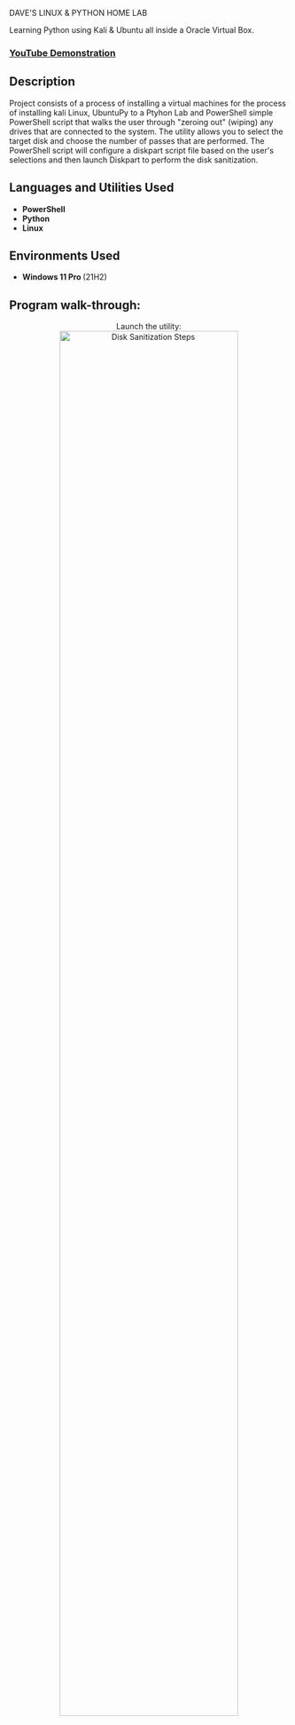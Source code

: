 <h>DAVE'S LINUX & PYTHON HOME LAB 

Learning Python using Kali &amp; Ubuntu all inside a Oracle Virtual Box.

 ### [YouTube Demonstration](https://youtube/Dave-theexplorer)

<h2>Description</h2>
Project consists of a process of installing a virtual machines for the process of installing kali Linux, UbuntuPy to a Ptyhon Lab and PowerShell simple PowerShell script that walks the user through "zeroing out" (wiping) any drives that are connected to the system. The utility allows you to select the target disk and choose the number of passes that are performed. The PowerShell script will configure a diskpart script file based on the user's selections and then launch Diskpart to perform the disk sanitization.
<br />


<h2>Languages and Utilities Used</h2>

- <b>PowerShell</b> 
- <b>Python</b>
- <b>Linux</b>

<h2>Environments Used </h2>

- <b>Windows 11 Pro </b> (21H2)

<h2>Program walk-through:</h2>

<p align="center">
Launch the utility: <br/>
<img src="https://i.imgur.com/62TgaWL.png" height="80%" width="80%" alt="Disk Sanitization Steps"/>




<!--
 ```diff
- text in red
+ text in green
! text in orange
# text in gray
@@ text in purple (and bold)@@
```
--!>

